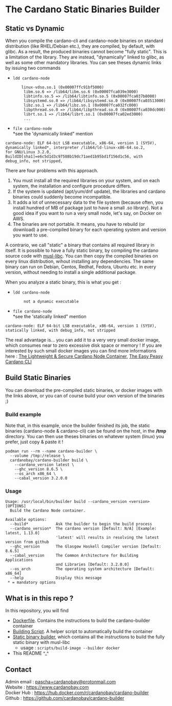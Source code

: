 # The Cardano Static Binaries Builder

## Static vs Dynamic

When you compile the cardano-cli and cardano-node binaries on standard distribution (like RHEL/Debian etc.), they are compiled, by default, with glibc. As a result, the produced binaries cannot become "fully static". This is a limitation of the library. They are instead, "dynamically" linked to glibc, as well as some other mandatory libraries. You can see theses dynamic links by issuing two commands

* `ldd cardano-node`
```
       linux-vdso.so.1 (0x00007ffc91bf5000)
        libm.so.6 => /lib64/libm.so.6 (0x00007fca039e3000)
        libtinfo.so.5 => /lib64/libtinfo.so.5 (0x00007fca037b8000)
        libsystemd.so.0 => /lib64/libsystemd.so.0 (0x00007fca03513000)
        libz.so.1 => /lib64/libz.so.1 (0x00007fca032fc000)
        libpthread.so.0 => /lib64/libpthread.so.0 (0x00007fca030dc000)
        librt.so.1 => /lib64/librt.so.1 (0x00007fca02ed3000)
        ...
```
* `file cardano-node`\
\*see the 'dynamically linked" mention

```
cardano-node: ELF 64-bit LSB executable, x86-64, version 1 (SYSV), dynamically linked*, interpreter /lib64/ld-linux-x86-64.so.2,
for GNU/Linux 3.2.0, BuildID[sha1]=e6c5d1d3c97588b19dc71aed1b95bd1f156d1c56, with debug_info, not stripped, 
```
There are four problems with this approach.
1) You must install all the required libraries on your system, and on each system, the installation and configure procedure differs.
2) If the system is updated (apt/yum/dnf update), the libraries and cardano binaries could suddenly become incompatible.
3) It adds a lot of unnecessary data to the file system (because often, you install hundred of MB of package just to have a small .so library). Not a good idea if you want to run a very small node, let's say, on Docker on AWS.
4) The binaries are not portable. It means, you have to rebuild (or download) a pre-compiled binary for each operating system and version you want to use.

A contrario, we call "static" a binary that contains all required library in itself. It is possible to have a fully static binary, by compiling the cardano source code with [musl-libc](https://wiki.musl-libc.org/  "musl-libc"). You can then copy the compiled binaries on every linux distribution, wihout installing any dependencies. The same binary can run on Debian, Centos, Redhat, Fedora, Ubuntu etc. in every version, without needing to install a single additional package.

When you analyze a static binary, this is what you get :

* `ldd cardano-node`
```
        not a dynamic executable
```

* `file cardano-node`\
\*see the 'statically linked" mention
```
cardano-node: ELF 64-bit LSB executable, x86-64, version 1 (SYSV), statically linked, with debug_info, not stripped
```

The real advantage is... you can add it to a very very small docker image, which consumes near to zero excessive disk space or memory ! If you are interested by such small docker images you can find more informations here : [The Lightweight & Secure Cardano Node Container](https://github.com/cardanobay/cardano-node "The Lightweight & Secure Cardano Node Container"), [The Easy Peasy Cardano CLI](https://github.com/cardanobay/cardano-cli "The Easy Peasy Cardano CLI") 

## Build Static Binaries

You can download the pre-compiled static binaries, or docker images with the links above, or you can of course build your own version of the binaries ;) 

### Build example

Note that, in this example, once the builder finished its job, the static binaries (cardano-node & cardano-cli) can be found on the host, in the **/tmp** directory. You can then use theses binaries on whatever system (linux) you prefer, just copy & paste it !

```
podman run --rm --name cardano-builder \
  --volume /tmp:/release \
  cardanobay/cardano-builder build \
    --cardano_version latest \
    --ghc_version 8.6.5 \
    --os_arch x86_64 \
    --cabal_version 3.2.0.0
```

### Usage

```
Usage: /usr/local/bin/builder build --cardano_version <version> [OPTIONS]
  Build the Cardano Node container.

Available options:
  --build*            Ask the builder to begin the build process
  --cardano_version*  The cardano version [Default: N/A] [Example: latest, 1.13.0]
                      'latest' will results in resolving the latest version from github
  --ghc_version       The Glasgow Haskell Compiler version [Default: 8.6.5]
  --cabal_version     The Common Architecture for Building Applications
                      and Libraries [Default: 3.2.0.0]
  --os_arch           The operating system architecture [Default: x86_64]
  --help              Display this message
 * = mandatory options
```

## What is in this repo ?

In this repository, you will find
* [Dockerfile](https://raw.githubusercontent.com/cardanobay/cardano-builder/master/Dockerfile). Contains the instructions to build the cardano-builder container
* [Building Script](https://raw.githubusercontent.com/cardanobay/cardano-builder/master/scripts/build-image). A helper script to automatically build the container
* [Static binary builder](https://raw.githubusercontent.com/cardanobay/cardano-builder/master/builder), which contains all the instructions to build the fully static binary with musl-libc
  * usage : `scripts/build-image --builder docker`
* This README ^_^

## Contact

Admin email : pascha+cardanobay@protonmail.com \
Website : https://www.cardanobay.com \
Docker Hub : https://hub.docker.com/r/cardanobay/cardano-builder \
Github : https://github.com/cardanobay/cardano-builder
